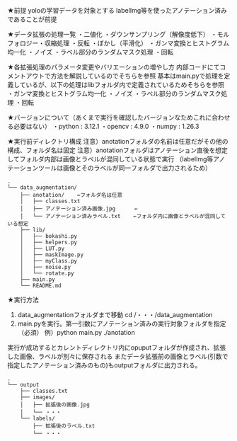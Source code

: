 ★前提
yoloの学習データを対象とする
labelImg等を使ったアノテーション済みであることが前提

★データ拡張の処理一覧
・二値化
・ダウンサンプリング（解像度低下）
・モルフォロジー・収縮処理
・反転
・ぼかし（平滑化）
・ガンマ変換とヒストグラム均一化
・ノイズ
・ラベル部分のランダムマスク処理
・回転


★各拡張処理のパラメータ変更やバリエーションの増やし方
内部コードにてコメントアウトで方法を解説しているのでそちらを参照
基本はmain.pyで処理を定義しているが、以下の処理はlibフォルダ内で定義されているためそちらを参照
・ガンマ変換とヒストグラム均一化
・ノイズ
・ラベル部分のランダムマスク処理
・回転


★バージョンについて（あくまで実行を確認したバージョンなためこれに合わせる必要はない）
・python : 3.12.1
・opencv : 4.9.0
・numpy  : 1.26.3


★実行前ディレクトリ構成
注意）anotationフォルダの名前は任意だがその他の構成、フォルダ名は固定
注意）anotationフォルダはアノテーション直後を想定してフォルダ内部は画像とラベルが混同している状態で実行
（labelImg等アノテーションツールは画像とそのラベルが同一フォルダで出力されるため）
```
.
└── data_augmentation/
    ├── anotation/    ⇚フォルダ名は任意
    │   ├── classes.txt
    │   ├── アノテーション済み画像.jpg      ⇚
    │   └── アノテーション済みラベル.txt    ⇚フォルダ内に画像とラベルが混同している想定
    ├── lib/
    │   ├── bokashi.py
    │   ├── helpers.py
    │   ├── LUT.py
    │   ├── maskImage.py
    │   ├── myClass.py
    │   ├── noise.py
    │   └── rotate.py
    ├── main.py
    └── README.md
```


★実行方法
1. data_augmentationフォルダまで移動
cd /・・・/data_augmentation
2. main.pyを実行。第一引数にアノテーション済みの実行対象フォルダを指定（必須）
例）python main.py ./anotation

実行が成功するとカレントディレクトリ内にopuputフォルダが作成され、拡張した画像、ラベルが別々に保存される
またデータ拡張前の画像とラベル(引数で指定したアノテーション済みのもの)もoutputフォルダに出力される。
```
.
└── output
    ├── classes.txt
    ├── images/
    │   ├── 拡張後の画像.jpg
    │   └── ・・・
    └── labels/
        ├── 拡張後のラベル.txt
        └── ・・・
```
